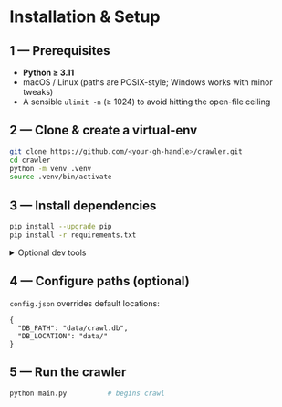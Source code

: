 # Installation & Setup

## 1 — Prerequisites
- **Python ≥ 3.11**  
- macOS / Linux (paths are POSIX-style; Windows works with minor tweaks)  
- A sensible `ulimit -n` (≥ 1024) to avoid hitting the open-file ceiling

## 2 — Clone & create a virtual-env
```bash
git clone https://github.com/<your-gh-handle>/crawler.git
cd crawler
python -m venv .venv
source .venv/bin/activate
````

## 3 — Install dependencies

```bash
pip install --upgrade pip
pip install -r requirements.txt
```

<details>
<summary>Optional dev tools</summary>

```bash
pip install ruff   # import-sort & lint
pip install black  # automatic formatting
```

</details>

## 4 — Configure paths (optional)

`config.json` overrides default locations:

```jsonc
{
  "DB_PATH": "data/crawl.db",
  "DB_LOCATION": "data/"
}
```

## 5 — Run the crawler

```bash
python main.py          # begins crawl
```

